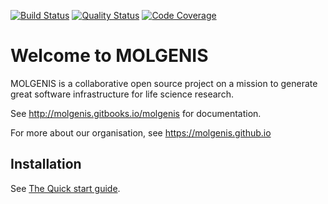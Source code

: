 [![Build Status](https://travis-ci.org/molgenis/molgenis.svg?branch=master)](https://travis-ci.org/molgenis/molgenis)
[![Quality Status](https://sonarcloud.io/api/project_badges/measure?project=org.molgenis%3Amolgenis&metric=alert_status)](https://sonarcloud.io/dashboard?id=org.molgenis%3Amolgenis)
[![Code Coverage](https://codecov.io/gh/molgenis/molgenis/branch/master/graph/badge.svg)](https://codecov.io/gh/molgenis/molgenis/branch/master)
# Welcome to MOLGENIS

MOLGENIS is a collaborative open source project on a mission to generate great software infrastructure for life science research. 

See http://molgenis.gitbooks.io/molgenis for documentation.

For more about our organisation, see https://molgenis.github.io

## Installation
See [The Quick start guide](https://molgenis.gitbooks.io/molgenis/quickstart/guide-quickstart.html).
